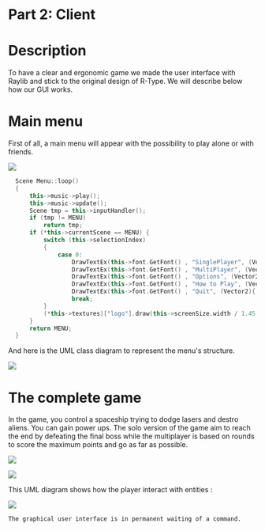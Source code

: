 Part 2: Client
==============

Description
===========
To have a clear and ergonomic game we made the user interface with Raylib and stick to the original design of R-Type.
We will describe below how our GUI works.

Main menu
=========
First of all, a main menu will appear with the possibility to play alone or with friends.

![](/assets/menu.png)

```Cpp
  Scene Menu::loop()
  {
      this->music->play();
      this->music->update();
      Scene tmp = this->inputHandler();
      if (tmp != MENU)
          return tmp;
      if (*this->currentScene == MENU) {
          switch (this->selectionIndex)
          {
              case 0:
                  DrawTextEx(this->font.GetFont() , "SinglePlayer", (Vector2){ (float)(this->screenSize.width / 1.25), (float)(this->screenSize.height / 10) }, this->font.GetFont().baseSize*0.5f, (float)2, WHITE);
                  DrawTextEx(this->font.GetFont() , "MultiPlayer", (Vector2){ (float)(this->screenSize.width / 1.25), (float)(this->screenSize.height / 7.5) }, this->font.GetFont().baseSize*0.5f, (float)2, RTYPEBLUE);
                  DrawTextEx(this->font.GetFont() , "Options", (Vector2){ (float)(this->screenSize.width / 1.25), (float)(this->screenSize.height / 6) }, this->font.GetFont().baseSize*0.5f, (float)2, RTYPEBLUE);
                  DrawTextEx(this->font.GetFont() , "How to Play", (Vector2){ (float)(this->screenSize.width / 1.25), (float)(this->screenSize.height / 5) }, this->font.GetFont().baseSize*0.5f, (float)2, RTYPEBLUE);
                  DrawTextEx(this->font.GetFont() , "Quit", (Vector2){ (float)(this->screenSize.width / 1.25), (float)(this->screenSize.height / 4.2) }, this->font.GetFont().baseSize*0.5f, (float)2, RTYPEBLUE);
                  break;
          }
          (*this->textures)["logo"].draw(this->screenSize.width / 1.45, this->screenSize.height / 1.7, WHITE);
      }
      return MENU;
  }
```

And here is the UML class diagram to represent the menu's structure.

![](/assets/diagram_icore.png)

The complete game
=================
In the game, you control a spaceship trying to dodge lasers and destro aliens.
You can gain power ups.
The solo version of the game aim to reach the end by defeating the final boss while the multiplayer is based on rounds to score the maximum points and go as far as possible.

![](/assets/game.png)

![](/assets/final_boss.png)

This UML diagram shows how the player interact with entities :


![](/assets/diagram_actor.png)

    The graphical user interface is in permanent waiting of a command.

